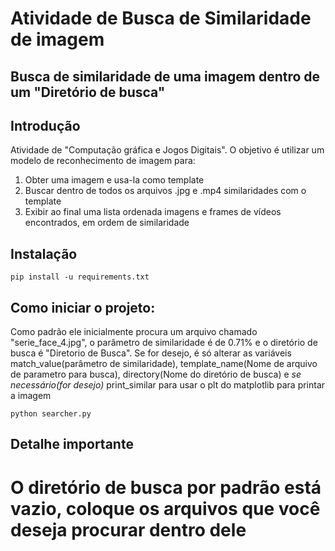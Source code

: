 # Atividade de Busca de Similaridade de imagem
## Busca de similaridade de uma imagem dentro de um "Diretório de busca"

## Introdução
Atividade de "Computação gráfica e Jogos Digitais". O objetivo é utilizar um modelo de reconhecimento de imagem para:
1. Obter uma imagem e usa-la como template
2. Buscar dentro de todos os arquivos .jpg e .mp4 similaridades com o template
3. Exibir ao final uma lista ordenada imagens e frames de vídeos encontrados, em ordem de similaridade

## Instalação
```
pip install -u requirements.txt
```
## Como iniciar o projeto:
Como padrão ele inicialmente procura um arquivo chamado "serie_face_4.jpg", o parâmetro de similaridade é de 0.71% e o diretório de busca é "Diretorio de Busca".
Se for desejo, é só alterar as variáveis match_value(parâmetro de similaridade), template_name(Nome de arquivo de parametro para busca), directory(Nome do diretório de busca) e *se necessário(for desejo)* print_similar para usar o plt do matplotlib para printar a imagem 
```
python searcher.py
```
## Detalhe importante
# O diretório de busca por padrão está vazio, coloque os arquivos que você deseja procurar dentro dele
